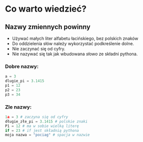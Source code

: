 # Co warto wiedzieć?

## Nazwy zmiennych powinny

* Używać małych liter alfabetu łacińskiego, bez polskich znaków
* Do oddzielenia słów należy wykorzystać podkreślenie dolne.
* Nie zaczynać się od cyfry.
* Nie nazywać się tak jak wbudowana *słowo* ze składni pythona.

### Dobre nazwy:

```python
a = 3
dlugie_pi = 3.1415
p1 = 12
p2 = 23
p3 = 34
```

### Zle nazwy:

```python
1a = 3 # zaczyna się od cyfry
długie_złe_pi = 3.1415 # polskie znaki
P1 = 12 # ma w sobie wielką literę
if = 23 # if jest składnią pythona
moja nazwa = "pociag" # spacja w nazwie
```